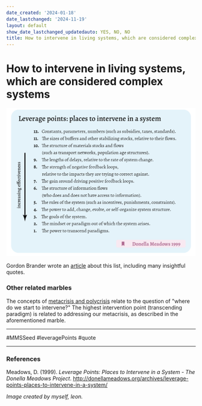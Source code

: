```yaml
---
date_created: '2024-01-18'
date_lastchanged: '2024-11-19'
layout: default
show_date_lastchanged_updatedauto: YES, NO, NO
title: How to intervene in living systems, which are considered complex systems
---
```

# How to intervene in living systems, which are considered complex systems

![Leverage points: places to intervene in a complex system](media/cleanshot_2024-01-18-at-15-30-33@2x.png)

Gordon Brander wrote an [article](https://open.substack.com/pub/subconscious/p/places-to-intervene-in-a-system?r=17iyv7&utm_medium=ios) about this list, including many insightful quotes.

### Other related marbles
The concepts of [metacrisis and polycrisis](META-CRISIS-VS-POLY-CRISIS.md) relate to the question of "where do we start to intervene?" The highest intervention point (transcending paradigm) is related to addressing our metacrisis, as described in the aforementioned marble. 

______

#MMSSeed #leveragePoints #quote 

______
### References

Meadows, D. (1999). _Leverage Points: Places to Intervene in a System - The Donella Meadows Project_. http://donellameadows.org/archives/leverage-points-places-to-intervene-in-a-system/

*Image created by myself, leon.*